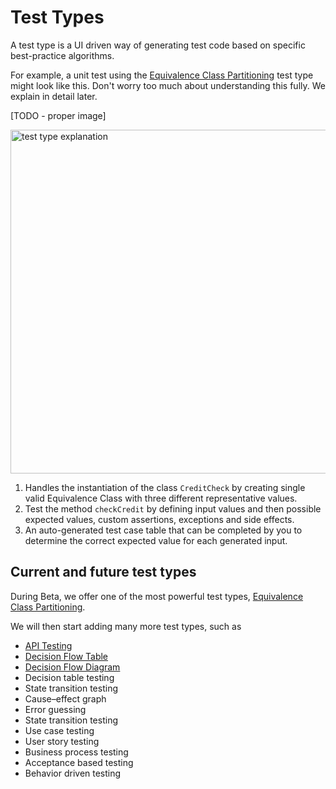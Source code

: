 # Test Types
A test type is a UI driven way of generating test code based on specific best-practice algorithms.

For example, a unit test using the [Equivalence Class Partitioning](equivalence-classes.md) test type might look like this. Don't worry too much about understanding this fully. We explain in detail later.

[TODO - proper image]

<img src="test-type-explanation.png" alt="test type explanation" width="550"/>

1. Handles the instantiation of the class ```CreditCheck``` by creating single valid Equivalence Class with three different representative values.
2. Test the method ```checkCredit``` by defining input values and then possible expected values, custom assertions, exceptions and side effects.
3. An auto-generated test case table that can be completed by you to determine the correct expected value for each generated input.

## Current and future test types

During Beta, we offer one of the most powerful test types, [Equivalence Class Partitioning](equivalence-classes.md).

We will then start adding many more test types, such as 

- [API Testing](api-testing.md)
- [Decision Flow Table](decision-flow-table.md)
- [Decision Flow Diagram](decision-flow-diagram.md)
- Decision table testing
- State transition testing
- Cause–effect graph
- Error guessing
- State transition testing
- Use case testing
- User story testing
- Business process testing
- Acceptance based testing
- Behavior driven testing

